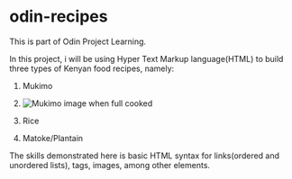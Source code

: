 # odin-recipes
This is part of Odin Project Learning.

In this project, i will be using Hyper Text Markup language(HTML) to build three types of Kenyan food recipes, namely:
1. Mukimo
2. ![Mukimo image when full cooked](https://user-images.githubusercontent.com/57837487/150009449-d274aeb1-f301-4d83-a602-e70409d2b80c.png)

3. Rice
4. Matoke/Plantain

The skills demonstrated here is basic HTML syntax for links(ordered and unordered lists), tags, images, among other elements.



